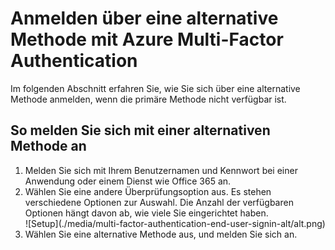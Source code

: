 <properties 
	pageTitle="Anmelden über eine alternative Methode mit Azure Multi-Factor Authentication"
	description="Auf dieser Seite wird beschrieben, wie ein Benutzer sich über eine alternative Methode mit Azure MFA anmelden kann."
	services="multi-factor-authentication"
	documentationCenter=""
	authors="kgremban"
	manager="femilao"
	editor="curtland"/>

<tags
	ms.service="multi-factor-authentication"
	ms.workload="identity"
	ms.tgt_pltfrm="na"
	ms.devlang="na"
	ms.topic="article"
	ms.date="08/04/2016"
	ms.author="kgremban"/>

# Anmelden über eine alternative Methode mit Azure Multi-Factor Authentication


Im folgenden Abschnitt erfahren Sie, wie Sie sich über eine alternative Methode anmelden, wenn die primäre Methode nicht verfügbar ist.

## So melden Sie sich mit einer alternativen Methode an

<ol>

<li>Melden Sie sich mit Ihrem Benutzernamen und Kennwort bei einer Anwendung oder einem Dienst wie Office&#160;365 an.</li>
<li>Wählen Sie eine andere Überprüfungsoption aus. Es stehen verschiedene Optionen zur Auswahl. Die Anzahl der verfügbaren Optionen hängt davon ab, wie viele Sie eingerichtet haben.</li>


<center>![Setup](./media/multi-factor-authentication-end-user-signin-alt/alt.png)</center>

<li>Wählen Sie eine alternative Methode aus, und melden Sie sich an.</li>

<!---HONumber=AcomDC_0921_2016-->